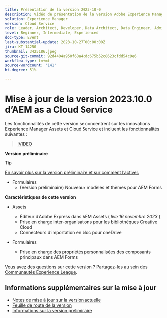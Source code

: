 ```yaml
---
title: Présentation de la version 2023-10-0
description: Vidéo de présentation de la version Adobe Experience Manager as a Cloud Service 2023.10.0
solution: Experience Manager
version: Cloud Service
role: Leader, Architect, Developer, Data Architect, Data Engineer, Admin, User
level: Beginner, Intermediate, Experienced
doc-type: Event
last-substantial-update: 2023-10-27T00:00:00Z
jira: KT-14250
thumbnail: 3425186.jpeg
source-git-commit: 92d4404a950f68a4cdc675b52c8623cfdd54c9e6
workflow-type: tm+mt
source-wordcount: '141'
ht-degree: 51%

---
```


# Mise à jour de la version 2023.10.0 d’AEM as a Cloud Service

Les fonctionnalités de cette version se concentrent sur les innovations Experience Manager Assets et Cloud Service et incluent les fonctionnalités suivantes :

>[!VIDEO](https://video.tv.adobe.com/v/3425186/?learn=on)

**Version préliminaire**

>[!TIP]
>
>[En savoir plus sur la version préliminaire et sur comment l’activer.](https://experienceleague.adobe.com/docs/experience-manager-cloud-service/content/release-notes/prerelease.html?lang=fr)

* Formulaires
   * (Version préliminaire) Nouveaux modèles et thèmes pour AEM Forms

**Caractéristiques de cette version**

* Assets
   * Éditeur d’Adobe Express dans AEM Assets ( *live 16 novembre 2023* )
   * Prise en charge inter-organisations pour les bibliothèques Creative Cloud
   * Connecteurs d’importation en bloc pour oneDrive

* Formulaires
   * Prise en charge des propriétés personnalisées des composants principaux dans AEM Forms

Vous avez des questions sur cette version ?  Partagez-les au sein des [Communautés Experience League](https://adobe.ly/474hr8v).

## Informations supplémentaires sur la mise à jour

* [Notes de mise à jour sur la version actuelle](https://experienceleague.adobe.com/docs/experience-manager-cloud-service/content/release-notes/home.html?lang=fr)
* [Feuille de route de la version](https://experienceleague.adobe.com/docs/experience-manager-release-information/aem-release-updates/update-releases-roadmap.html?lang=fr)
* [Informations sur la version préliminaire](https://experienceleague.adobe.com/docs/experience-manager-cloud-service/content/release-notes/prerelease.html?lang=fr)